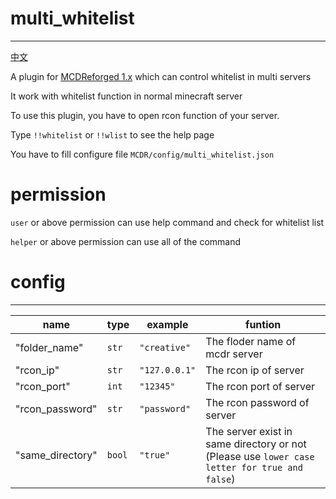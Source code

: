 # multi_whitelist
-----
[中文](https://github.com/rickyhoho/multi_whitelist/blob/master/README_cn.md)

A plugin for [MCDReforged 1.x](https://github.com/Fallen-Breath/MCDReforged) which can control whitelist in multi servers

It work with whitelist function in normal minecraft server

To use this plugin, you have to open rcon function of your server.

Type `!!whitelist` or `!!wlist` to see the help page

You have to fill configure file `MCDR/config/multi_whitelist.json`

# permission

`user` or above permission can use help command and check for whitelist list
  
`helper` or above permission can use all of the command
  
# config
-----
|name|type|example|funtion|
|---|---|---|---|
|"folder_name"|`str`|`"creative"`|The floder name of mcdr server|
|"rcon_ip"|`str`|`"127.0.0.1"`|The rcon ip of server|
|"rcon_port"|`int`|`"12345"`|The rcon port of server|
|"rcon_password"|`str`|`"password"`|The rcon password of server|
|"same_directory"|`bool`|`"true"`|The server exist in same directory or not (Please use `lower case letter for true and false`)|

